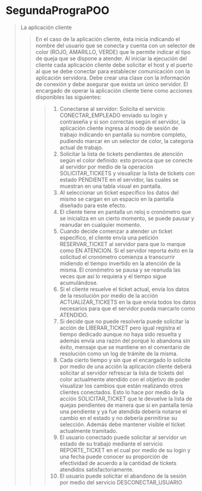 # SegundaPrograPOO
>La aplicación cliente
>>En el caso de la aplicación cliente, ésta inicia indicando el nombre del usuario que se conecta y cuenta con un selector de color (ROJO, AMARILLO, VERDE) que le permite indicar el tipo de queja que se dispone a atender. Al iniciar la ejecución del cliente cada aplicación cliente debe solicitar el host y el puerto al que se debe conectar para establecer comunicación con la aplicación servidora. Debe crear una clase con la información de conexión y debe asegurar que exista un único servidor.
El encargado de operar la aplicación cliente tiene como acciones disponibles las siguientes:
>>>1. Conectarse al servidor: Solicita el servicio CONECTAR_EMPLEADO enviado su login y contraseña y si son correctas según el servidor, la aplicación cliente ingresa al modo de sesión de trabajo indicando en pantalla su nombre completo, pudiendo marcar en un selector de color, la categoría actual de trabajo. 
>>>2. Solicitar la lista de tickets pendientes de atención según el color definido: esto provoca que se conecte al servidor por medio de la operación SOLICITAR_TICKETS y visualizar la lista de tickets con estado PENDIENTE en el servidor, las cuales se muestran en una tabla visual en pantalla.
>>>3. Al seleccionar un ticket específico los datos del mismo se cargan en un espacio en la pantalla diseñado para este efecto.
>>>4. El cliente tiene en pantalla un reloj o cronómetro que se inicializa en un cierto momento, se puede pausar y reanudar en cualquier momento.
>>>5. Cuando decide comenzar a atender un ticket específico, el cliente envía una petición RESERVAR_TICKET al servidor para que lo marque como EN ATENCION. Si el servidor reporta éxito en la solicitud el cronómetro comienza a transcurrir midiendo el tiempo invertido
en la atención de la misma. El cronómetro se pausa y se reanuda las veces que así lo requiera y el tiempo sigue acumulándose.
>>>6. Si el cliente resuelve el ticket actual, envía los datos de la resolución por medio de la acción ACTUALIZAR_TICKETS en la que envía todos los datos necesarios para que el servidor pueda marcarlo como ATENDIDO.
>>>7. Si decide que no puede resolverla puede solicitar la acción de LIBERAR_TICKET pero igual registra el tiempo dedicado aunque no haya sido resuelta y además envía una razón del porqué lo abandona sin éxito, mensaje que se mantiene en el comentario de resolución como un log de trámite de la misma.
>>>8. Cada cierto tiempo y sin que el encargado lo solicite por medio de una acción la aplicación cliente deberá solicitar al servidor refrescar la lista de tickets del color actualmente atendido con el objetivo de poder visualizar los cambios que están realizando otros clientes conectados. Esto lo hace por medio de la acción SOLICITAR_TICKET que le devuelve la lista de quejas pendientes de manera que si en pantalla tenía una pendiente y ya fue atendida debería notarse el cambio en el estado y no debería permitirse su selección. Además debe mantener visible el ticket actualmente tramitado.
>>>9. El usuario conectado puede solicitar al servidor un estado de su trabajo mediante el servicio REPORTE_TICKET en el cual por medio de su login y una fecha puede conocer su proporción de efectividad de acuerdo a la cantidad de tickets atendidos satisfactoriamente.
>>>10. El usuario puede solicitar el abandono de la sesión por medio del servicio DESCONECTAR_USUARIO
